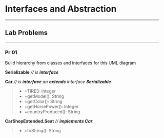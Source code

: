 # **Interfaces and Abstraction**
*********************************


## **Lab Problems**
-------------------


### **Pr 01**

Build hierarchy from classes and interfaces for this UML diagram

**Serializable** *// is __*interface*__*

**Car** *// is **interface** an **extends** interface **Serializable***

> - +TIRES: Integer
> - +getModel(): String
> - +getColor(): String
> - +getHorsePower(): Integer
> - +countryProduced(): String


**CarShopExtended.Seat** *// __*implements Car*__*

> - +toString(): String
